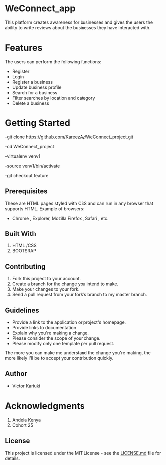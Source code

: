 # WeConnect_app
This platform creates awareness for businesses and gives the users the ability to write reviews about the businesses they have interacted with.

Features
===
The users can perform the following functions:

* Register
* Login
* Register a business
* Update business profile
* Search for a business
* Filter searches by location and category
* Delete a business

Getting Started
===

-git clone https://github.com/KareezAy/WeConnect_project.git

-cd WeConnect_project

-virtualenv venv1

-source venv1/bin/activate

-git checkout feature

Prerequisites
----
These are HTML pages styled with CSS and can run in any browser that supports HTML. Example of browsers:
* Chrome , Explorer, Mozilla Firefox , Safari , etc. 

Built With
---
1. HTML /CSS
2. BOOTSRAP

Contributing
---
1. Fork this project to your account.
2. Create a branch for the change you intend to make.
3. Make your changes to your fork.
4. Send a pull request from your fork's branch to my master branch.

Guidelines
---
* Provide a link to the application or project's homepage.
* Provide links to documentation
* Explain why you're making a change.
* Please consider the scope of your change.
* Please modify only one template per pull request.

The more you can make me understand the change you're making, the more likely I'll be to accept your contribution quickly.

Author
---
* Victor Kariuki


Acknowledgments
=== 
1. Andela Kenya
2. Cohort 25

License
---

This project is licensed under the MIT License - see the [LICENSE.md](LICENSE.md) file for details.
